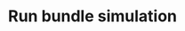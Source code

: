 ---
title: Run bundle simulation
excerpt: ''
api:
  file: sentio-api.json
  operationId: SimulateTransactionBundleOnFork
deprecated: false
hidden: false
metadata:
  title: ''
  description: ''
  robots: index
next:
  description: ''
---